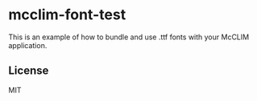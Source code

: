 # mcclim-font-test

This is an example of how to bundle and use .ttf fonts with your McCLIM application.

## License

MIT

